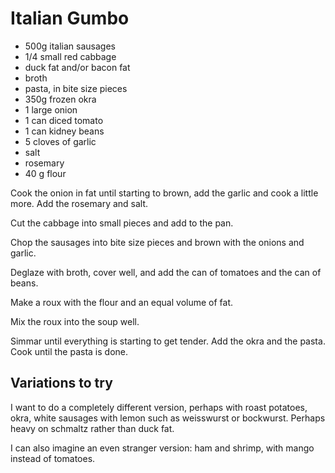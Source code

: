 # Italian Gumbo 

- 500g italian sausages
- 1/4 small red cabbage
- duck fat and/or bacon fat
- broth
- pasta, in bite size pieces
- 350g frozen okra
- 1 large onion
- 1 can diced tomato
- 1 can kidney beans
- 5 cloves of garlic
- salt
- rosemary
- 40 g flour

Cook the onion in fat until starting to brown, add the garlic and cook
a little more. Add the rosemary and salt.

Cut the cabbage into small pieces and add to the pan.

Chop the sausages into bite size pieces and brown with the onions and
garlic.

Deglaze with broth, cover well, and add the can of tomatoes and the can of
beans.

Make a roux with the flour and an equal volume of fat.

Mix the roux into the soup well.

Simmar until everything is starting to get tender. Add the okra and the
pasta. Cook until the pasta is done.

## Variations to try

I want to do a completely different version, perhaps with roast potatoes,
okra, white sausages with lemon such as weisswurst or bockwurst. Perhaps
heavy on schmaltz rather than duck fat. 

I can also imagine an even stranger version: ham and shrimp, with mango
instead of tomatoes. 

